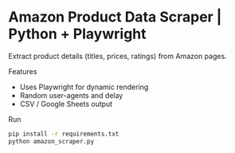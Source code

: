 # Amazon Product Data Scraper | Python + Playwright

Extract product details (titles, prices, ratings) from Amazon pages.

Features

- Uses Playwright for dynamic rendering
- Random user-agents and delay
- CSV / Google Sheets output

Run

```bash
pip install -r requirements.txt
python amazon_scraper.py
```
